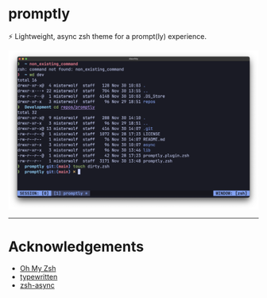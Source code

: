 # promptly
⚡️ Lightweight, async zsh theme for a prompt(ly) experience.

<img src="promptly.png" width="864">

---

# Acknowledgements
- [Oh My Zsh](https://github.com/ohmyzsh/ohmyzsh)
- [typewritten](https://github.com/reobin/typewritten)
- [zsh-async](https://github.com/mafredri/zsh-async)
